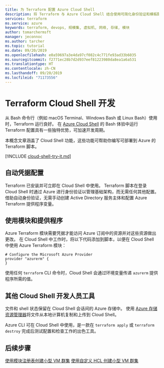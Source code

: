 ```yaml
---
title: 为 Terraform 配置 Azure Cloud Shell
description: 将 Terraform 与 Azure Cloud Shell 结合使用可简化身份验证和模板配置。
services: terraform
ms.service: azure
keywords: terraform, devops, 规模集, 虚拟机, 网络, 存储, 模块
author: tomarchermsft
manager: jeconnoc
ms.author: tarcher
ms.topic: tutorial
ms.date: 09/20/2019
ms.openlocfilehash: e0a59697a3e4da97cf082c4c771fe93ad33b6035
ms.sourcegitcommit: f2771ec28b7d2d937eef81223980da8ea1a6a531
ms.translationtype: HT
ms.contentlocale: zh-CN
ms.lasthandoff: 09/20/2019
ms.locfileid: "71173556"
---
```

# <a name="terraform-cloud-shell-development"></a>Terraform Cloud Shell 开发 

从 Bash 命令行（例如 macOS Terminal、Windows Bash 或 Linux Bash）使用时，Terraform 运行良好。 在 [Azure Cloud Shell](/azure/cloud-shell/overview) 的 Bash 体验中运行 Terraform 配置具有一些独特优势，可加速开发周期。

本概念文章涵盖了 Cloud Shell 功能，这些功能可帮助你编写可部署到 Azure 的 Terraform 脚本。

[!INCLUDE [cloud-shell-try-it.md](../../includes/cloud-shell-try-it.md)]

## <a name="automatic-credential-configuration"></a>自动凭据配置

Terraform 已安装并可立即在 Cloud Shell 中使用。 Terraform 脚本在登录 Cloud Shell 时通过 Azure 进行身份验证以管理基础架构，而无需任何其他配置。 借助自动身份验证，无需手动创建 Active Directory 服务主体和配置 Azure Terraform 提供程序变量。


## <a name="using-modules-and-providers"></a>使用模块和提供程序

Azure Terraform 模块需要凭据才能访问 Azure 订阅中的资源并对这些资源做出更改。 在 Cloud Shell 中工作时，将以下代码添加到脚本，以便在 Cloud Shell 中使用 Azure Terraform 模块：

```hcl
# Configure the Microsoft Azure Provider
provider "azurerm" {
}
```

使用任何 `terraform` CLI 命令时，Cloud Shell 会通过环境变量传递 `azurerm` 提供程序所需的值。

## <a name="other-cloud-shell-developer-tools"></a>其他 Cloud Shell 开发人员工具

文件和 shell 状态保留在 Cloud Shell 会话间的 Azure 存储中。 使用 [Azure 存储资源管理器](/azure/vs-azure-tools-storage-manage-with-storage-explorer)将文件从本地计算机复制和上传到 Cloud Shell。

Azure CLI 可在 Cloud Shell 中使用，是一款在 `terraform apply` 或 `terraform destroy` 完成后测试配置和检查工作的出色工具。


## <a name="next-steps"></a>后续步骤

[使用模块注册表创建小型 VM 群集](terraform-create-vm-cluster-module.md)
[使用自定义 HCL 创建小型 VM 群集](terraform-create-vm-cluster-with-infrastructure.md)
